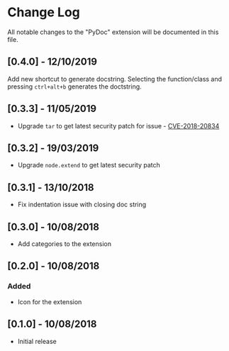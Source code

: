 # Change Log

All notable changes to the "PyDoc" extension will be documented in this file.

## [0.4.0] - 12/10/2019

Add new shortcut to generate docstring. Selecting the function/class and pressing `ctrl+alt+b` generates the doctstring.

## [0.3.3] - 11/05/2019

- Upgrade `tar` to get latest security patch for issue - [CVE-2018-20834](https://nvd.nist.gov/vuln/detail/CVE-2018-20834)

## [0.3.2] - 19/03/2019

- Upgrade `node.extend` to get latest security patch

## [0.3.1] - 13/10/2018

- Fix indentation issue with closing doc string

## [0.3.0] - 10/08/2018

- Add categories to the extension

## [0.2.0] - 10/08/2018

### Added

- Icon for the extension

## [0.1.0] - 10/08/2018

- Initial release
